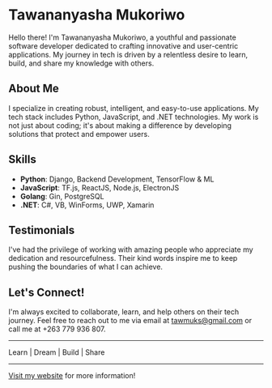 # Tawananyasha Mukoriwo

Hello there! I'm Tawananyasha Mukoriwo, a youthful and passionate software developer dedicated to crafting innovative and user-centric applications. My journey in tech is driven by a relentless desire to learn, build, and share my knowledge with others.

## About Me
I specialize in creating robust, intelligent, and easy-to-use applications. My tech stack includes Python, JavaScript, and .NET technologies. My work is not just about coding; it's about making a difference by developing solutions that protect and empower users.

## Skills
- **Python**: Django, Backend Development, TensorFlow & ML
- **JavaScript**: TF.js, ReactJS, Node.js, ElectronJS
- **Golang**: Gin, PostgreSQL
- **.NET**: C#, VB, WinForms, UWP, Xamarin

## Testimonials
I've had the privilege of working with amazing people who appreciate my dedication and resourcefulness. Their kind words inspire me to keep pushing the boundaries of what I can achieve.

## Let's Connect!
I'm always excited to collaborate, learn, and help others on their tech journey. Feel free to reach out to me via email at tawmuks@gmail.com or call me at +263 779 936 807.

---

Learn | Dream | Build | Share

---

[Visit my website](https://tawananyasha.com/) for more information!
<!---
TawanaState/TawanaState is a ✨ special ✨ repository because its `README.md` (this file) appears on your GitHub profile.
You can click the Preview link to take a look at your changes.
--->
